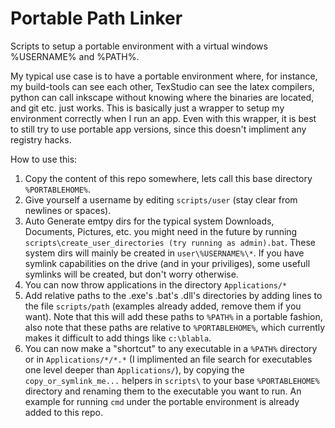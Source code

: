 # Portable Path Linker
Scripts to setup a portable environment with a virtual windows %USERNAME% and %PATH%. 

My typical use case is to have a portable environment where, for instance, my build-tools can see each other, TexStudio can see the latex compilers, python can call inkscape without knowing where the binaries are located, and git etc. just works. This is basically just a wrapper to setup my environment correctly when I run an app. Even with this wrapper, it is best to still try to use portable app versions, since this doesn't impliment any registry hacks.

How to use this: 
1. Copy the content of this repo somewhere, lets call this base directory `%PORTABLEHOME%`.
2. Give yourself a username by editing `scripts/user` (stay clear from newlines or spaces).
3. Auto Generate emtpy dirs for the typical system Downloads, Documents, Pictures, etc. you might need in the future by running `scripts\create_user_directories (try running as admin).bat`. These system dirs will mainly be created in `user\%USERNAME%\*`. If you have symlink capabilities on the drive (and in your priviliges), some usefull symlinks will be created, but don't worry otherwise.
4. You can now throw applications in the directory `Applications/*` 
5. Add relative paths to the .exe's .bat's .dll's directories by adding lines to the file `scripts/path` (examples already added, remove them if you want). Note that this will add these paths to `%PATH%` in a portable fashion, also note that these paths are relative to `%PORTABLEHOME%`, which currently makes it difficult to add things like `c:\blabla`.
6. You can now make a "shortcut" to any executable in a `%PATH%` directory or in `Applications/*/*.*` (I implimented an file search for executables one level deeper than `Applications/`), by copying the `copy_or_symlink_me...` helpers in `scripts\` to your base `%PORTABLEHOME%` directory and renaming them to the executable you want to run. An example for running `cmd` under the portable environment is already added to this repo.
